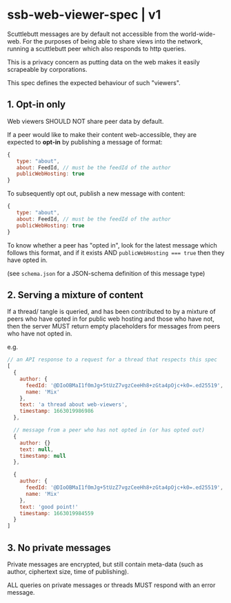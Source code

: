 # ssb-web-viewer-spec | v1

Scuttlebutt messages are by default not accessible from the world-wide-web.
For the purposes of being able to share views into the network, running a scuttlebutt peer which
also responds to http queries.

This is a privacy concern as putting data on the web makes it easily scrapeable by corporations.

This spec defines the expected behaviour of such "viewers".

## 1. Opt-in only

Web viewers SHOULD NOT share peer data by default.

If a peer would like to make their content web-accessible, they are expected to **opt-in** by
publishing a message of format:

```js
{
   type: "about",
   about: FeedId, // must be the feedId of the author
   publicWebHosting: true
}
```

To subsequently opt out, publish a new message with content:

```js
{
   type: "about",
   about: FeedId, // must be the feedId of the author
   publicWebHosting: true
}
```

To know whether a peer has "opted in", look for the latest message which follows this format,
and if it exists AND `publicWebHosting === true` then they have opted in.

(see `schema.json` for a JSON-schema definition of this message type)

## 2. Serving a mixture of content

If a thread/ tangle is queried, and has been contributed to by a mixture of peers who have opted
in for public web hosting and those who have not, then the server MUST return empty placeholders
for messages from peers who have not opted in.

e.g.

```js
// an API response to a request for a thread that respects this spec
[
  {
    author: {
      feedId: '@DIoOBMaI1f0mJg+5tUzZ7vgzCeeHh8+zGta4pOjc+k0=.ed25519',
      name: 'Mix'
    },
    text: 'a thread about web-viewers',
    timestamp: 1663019986986
  },

  // message from a peer who has not opted in (or has opted out)
  {
    author: {}
    text: null,
    timestamp: null
  },

  {
    author: {
      feedId: '@DIoOBMaI1f0mJg+5tUzZ7vgzCeeHh8+zGta4pOjc+k0=.ed25519',
      name: 'Mix'
    },
    text: 'good point!'
    timestamp: 1663019984559
  }
]
```

## 3. No private messages

Private messages are encrypted, but still contain meta-data (such as author, ciphertext size,
time of publishing).

ALL queries on private messages or threads MUST respond with an error message.

